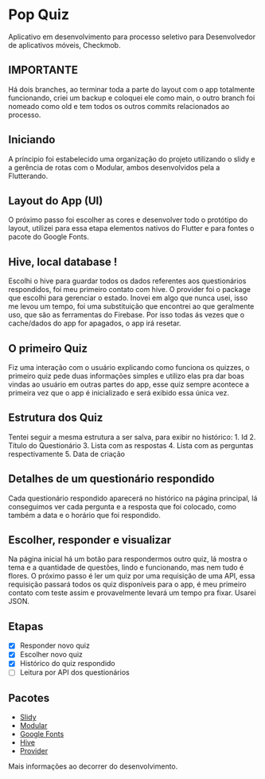 # Pop Quiz

Aplicativo em desenvolvimento para processo seletivo para Desenvolvedor de aplicativos móveis, Checkmob.

## IMPORTANTE
Há dois branches, ao terminar toda a parte do layout com o app totalmente funcionando, criei um backup e coloquei ele como main, o outro branch foi nomeado como old e tem todos os outros commits relacionados ao processo.

## Iniciando
A príncipio foi estabelecido uma organização do projeto utilizando o slidy e a gerência de rotas com o Modular, ambos desenvolvidos pela a Flutterando.

## Layout do App (UI)
O próximo passo foi escolher as cores e desenvolver todo o protótipo do layout, utilizei para essa etapa elementos nativos do Flutter e para fontes o pacote do Google Fonts.

## Hive, local database !
Escolhi o hive para guardar todos os dados referentes aos questionários respondidos, foi meu primeiro contato com hive. O provider foi o package que escolhi para gerenciar o estado. Inovei em algo que nunca usei, isso me levou um tempo, foi uma substituição que encontrei ao que geralmente uso, que são as ferramentas do Firebase. Por isso todas ás vezes que o cache/dados do app for apagados, o app irá resetar.

## O primeiro Quiz
Fiz uma interação com o usuário explicando como funciona os quizzes, o primeiro quiz pede duas informações simples e utilizo elas pra dar boas vindas ao usuário em outras partes do app, esse quiz sempre acontece a primeira vez que o app é inicializado e será exibido essa única vez.

## Estrutura dos Quiz
Tentei seguir a mesma estrutura a ser salva, para exibir no histórico:
    1. Id
    2. Título do Questionário
    3. Lista com as respostas
    4. Lista com as perguntas respectivamente
    5. Data de criação

## Detalhes de um questionário respondido
Cada questionário respondido aparecerá no histórico na página principal, lá conseguimos ver cada pergunta e a resposta que foi colocado, como também a data e o horário que foi respondido.

## Escolher, responder e visualizar
Na página inicial há um botão para respondermos outro quiz, lá mostra o tema e a quantidade de questões, lindo e funcionando, mas nem tudo é flores. O próximo passo é ler um quiz por uma requisição de uma API, essa requisição passará todos os quiz disponíveis para o app, é meu primeiro contato com teste assim e provavelmente levará um tempo pra fixar. Usarei JSON.





## Etapas

- [X] Responder novo quiz
- [X] Escolher novo quiz
- [X] Histórico do quiz respondido
- [ ] Leitura por API dos questionários

## Pacotes

- [Slidy](https://pub.dev/packages/slidy)
- [Modular](https://pub.dev/packages/flutter_modular)
- [Google Fonts](https://pub.dev/packages/google_fonts)
- [Hive](https://pub.dev/packages/hive)
- [Provider](https://pub.dev/packages/provider)

Mais informações ao decorrer do desenvolvimento.
